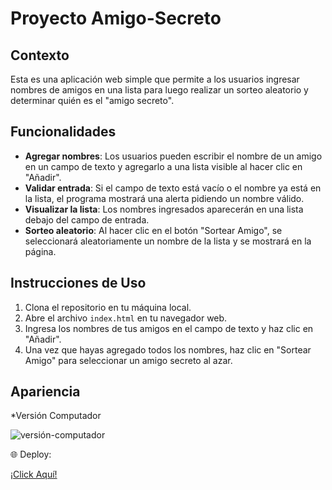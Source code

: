 <h1> Proyecto Amigo-Secreto</h1>

## Contexto
Esta es una aplicación web simple que permite a los usuarios ingresar nombres de amigos en una lista para luego realizar un sorteo aleatorio y determinar quién es el "amigo secreto".

## Funcionalidades

- **Agregar nombres**: Los usuarios pueden escribir el nombre de un amigo en un campo de texto y agregarlo a una lista visible al hacer clic en "Añadir".
- **Validar entrada**: Si el campo de texto está vacío o el nombre ya está en la lista, el programa mostrará una alerta pidiendo un nombre válido.
- **Visualizar la lista**: Los nombres ingresados aparecerán en una lista debajo del campo de entrada.
- **Sorteo aleatorio**: Al hacer clic en el botón "Sortear Amigo", se seleccionará aleatoriamente un nombre de la lista y se mostrará en la página.

## Instrucciones de Uso

1. Clona el repositorio en tu máquina local.
2. Abre el archivo `index.html` en tu navegador web.
3. Ingresa los nombres de tus amigos en el campo de texto y haz clic en "Añadir".
4. Una vez que hayas agregado todos los nombres, haz clic en "Sortear Amigo" para seleccionar un amigo secreto al azar.

## Apariencia
*Versión Computador

![versión-computador](assets/versión-computador.png)

<p>🌐 Deploy:</p>
<a href="https://127.0.0.1:5500/index.html">¡Click Aquí!</a>
